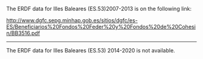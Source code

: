 The ERDF data for Illes Baleares (ES.53)2007-2013 is on the following link:

http://www.dgfc.sepg.minhap.gob.es/sitios/dgfc/es-ES/Beneficiarios%20Fondos%20Feder%20y%20Fondos%20de%20Cohesin/BB3516.pdf

----

The ERDF data for Illes Baleares (ES.53) 2014-2020 is not available.
